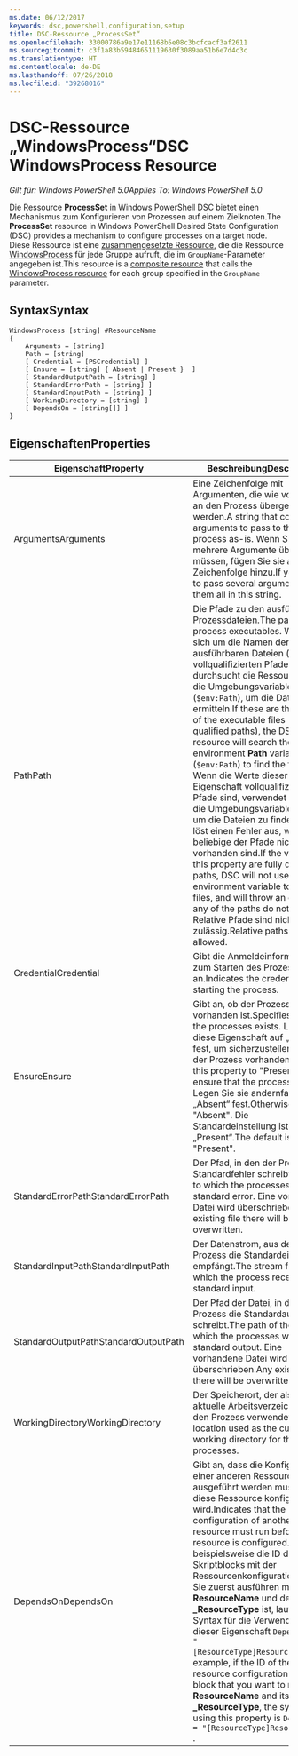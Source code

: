 ```yaml
---
ms.date: 06/12/2017
keywords: dsc,powershell,configuration,setup
title: DSC-Ressource „ProcessSet“
ms.openlocfilehash: 33000786a9e17e11168b5e08c3bcfcacf3af2611
ms.sourcegitcommit: c3f1a83b59484651119630f3089aa51b6e7d4c3c
ms.translationtype: HT
ms.contentlocale: de-DE
ms.lasthandoff: 07/26/2018
ms.locfileid: "39268016"
---
```

# <a name="dsc-windowsprocess-resource"></a><span data-ttu-id="4aeef-103">DSC-Ressource „WindowsProcess“</span><span class="sxs-lookup"><span data-stu-id="4aeef-103">DSC WindowsProcess Resource</span></span>

<span data-ttu-id="4aeef-104">_Gilt für: Windows PowerShell 5.0_</span><span class="sxs-lookup"><span data-stu-id="4aeef-104">_Applies To: Windows PowerShell 5.0_</span></span>

<span data-ttu-id="4aeef-105">Die Ressource **ProcessSet** in Windows PowerShell DSC bietet einen Mechanismus zum Konfigurieren von Prozessen auf einem Zielknoten.</span><span class="sxs-lookup"><span data-stu-id="4aeef-105">The **ProcessSet** resource in Windows PowerShell Desired State Configuration (DSC) provides a mechanism to configure processes on a target node.</span></span> <span data-ttu-id="4aeef-106">Diese Ressource ist eine [zusammengesetzte Ressource](authoringResourceComposite.md), die die Ressource [WindowsProcess](windowsProcessResource.md) für jede Gruppe aufruft, die im `GroupName`-Parameter angegeben ist.</span><span class="sxs-lookup"><span data-stu-id="4aeef-106">This resource is a [composite resource](authoringResourceComposite.md) that calls the [WindowsProcess resource](windowsProcessResource.md) for each group specified in the `GroupName` parameter.</span></span>

## <a name="syntax"></a><span data-ttu-id="4aeef-107">Syntax</span><span class="sxs-lookup"><span data-stu-id="4aeef-107">Syntax</span></span>

```
WindowsProcess [string] #ResourceName
{
    Arguments = [string]
    Path = [string]
    [ Credential = [PSCredential] ]
    [ Ensure = [string] { Absent | Present }  ]
    [ StandardOutputPath = [string] ]
    [ StandardErrorPath = [string] ]
    [ StandardInputPath = [string] ]
    [ WorkingDirectory = [string] ]
    [ DependsOn = [string[]] ]
}
```

## <a name="properties"></a><span data-ttu-id="4aeef-108">Eigenschaften</span><span class="sxs-lookup"><span data-stu-id="4aeef-108">Properties</span></span>

| <span data-ttu-id="4aeef-109">Eigenschaft</span><span class="sxs-lookup"><span data-stu-id="4aeef-109">Property</span></span> | <span data-ttu-id="4aeef-110">Beschreibung</span><span class="sxs-lookup"><span data-stu-id="4aeef-110">Description</span></span> |
| --- | --- |
| <span data-ttu-id="4aeef-111">Arguments</span><span class="sxs-lookup"><span data-stu-id="4aeef-111">Arguments</span></span>| <span data-ttu-id="4aeef-112">Eine Zeichenfolge mit Argumenten, die wie vorhanden an den Prozess übergeben werden.</span><span class="sxs-lookup"><span data-stu-id="4aeef-112">A string that contains arguments to pass to the process as-is.</span></span> <span data-ttu-id="4aeef-113">Wenn Sie mehrere Argumente übergeben müssen, fügen Sie sie alle dieser Zeichenfolge hinzu.</span><span class="sxs-lookup"><span data-stu-id="4aeef-113">If you need to pass several arguments, put them all in this string.</span></span>|
| <span data-ttu-id="4aeef-114">Path</span><span class="sxs-lookup"><span data-stu-id="4aeef-114">Path</span></span>| <span data-ttu-id="4aeef-115">Die Pfade zu den ausführbaren Prozessdateien.</span><span class="sxs-lookup"><span data-stu-id="4aeef-115">The paths to the process executables.</span></span> <span data-ttu-id="4aeef-116">Wenn es sich um die Namen der ausführbaren Dateien (keine vollqualifizierten Pfade) handelt, durchsucht die Ressource „DSC“ die Umgebungsvariable **Path** (`$env:Path`), um die Dateien zu ermitteln.</span><span class="sxs-lookup"><span data-stu-id="4aeef-116">If these are the names of the executable files (not fully qualified paths), the DSC resource will search the environment **Path** variable (`$env:Path`) to find the files.</span></span> <span data-ttu-id="4aeef-117">Wenn die Werte dieser Eigenschaft vollqualifizierte Pfade sind, verwendet DSC nicht die Umgebungsvariable **Path**, um die Dateien zu finden, und löst einen Fehler aus, wenn beliebige der Pfade nicht vorhanden sind.</span><span class="sxs-lookup"><span data-stu-id="4aeef-117">If the values of this property are fully qualified paths, DSC will not use the **Path** environment variable to find the files, and will throw an error if any of the paths do not exist.</span></span> <span data-ttu-id="4aeef-118">Relative Pfade sind nicht zulässig.</span><span class="sxs-lookup"><span data-stu-id="4aeef-118">Relative paths are not allowed.</span></span>|
| <span data-ttu-id="4aeef-119">Credential</span><span class="sxs-lookup"><span data-stu-id="4aeef-119">Credential</span></span>| <span data-ttu-id="4aeef-120">Gibt die Anmeldeinformationen zum Starten des Prozesses an.</span><span class="sxs-lookup"><span data-stu-id="4aeef-120">Indicates the credentials for starting the process.</span></span>|
| <span data-ttu-id="4aeef-121">Ensure</span><span class="sxs-lookup"><span data-stu-id="4aeef-121">Ensure</span></span>| <span data-ttu-id="4aeef-122">Gibt an, ob der Prozess vorhanden ist.</span><span class="sxs-lookup"><span data-stu-id="4aeef-122">Specifies whether the processes exists.</span></span> <span data-ttu-id="4aeef-123">Legen Sie diese Eigenschaft auf „Present“ fest, um sicherzustellen, dass der Prozess vorhanden ist.</span><span class="sxs-lookup"><span data-stu-id="4aeef-123">Set this property to "Present" to ensure that the process exists.</span></span> <span data-ttu-id="4aeef-124">Legen Sie sie andernfalls auf „Absent“ fest.</span><span class="sxs-lookup"><span data-stu-id="4aeef-124">Otherwise, set it to "Absent".</span></span> <span data-ttu-id="4aeef-125">Die Standardeinstellung ist „Present“.</span><span class="sxs-lookup"><span data-stu-id="4aeef-125">The default is "Present".</span></span>|
| <span data-ttu-id="4aeef-126">StandardErrorPath</span><span class="sxs-lookup"><span data-stu-id="4aeef-126">StandardErrorPath</span></span>| <span data-ttu-id="4aeef-127">Der Pfad, in den der Prozess Standardfehler schreibt.</span><span class="sxs-lookup"><span data-stu-id="4aeef-127">The path to which the processes write standard error.</span></span> <span data-ttu-id="4aeef-128">Eine vorhandene Datei wird überschrieben.</span><span class="sxs-lookup"><span data-stu-id="4aeef-128">Any existing file there will be overwritten.</span></span>|
| <span data-ttu-id="4aeef-129">StandardInputPath</span><span class="sxs-lookup"><span data-stu-id="4aeef-129">StandardInputPath</span></span>| <span data-ttu-id="4aeef-130">Der Datenstrom, aus dem der Prozess die Standardeingabe empfängt.</span><span class="sxs-lookup"><span data-stu-id="4aeef-130">The stream from which the process receives standard input.</span></span>|
| <span data-ttu-id="4aeef-131">StandardOutputPath</span><span class="sxs-lookup"><span data-stu-id="4aeef-131">StandardOutputPath</span></span>| <span data-ttu-id="4aeef-132">Der Pfad der Datei, in die der Prozess die Standardausgabe schreibt.</span><span class="sxs-lookup"><span data-stu-id="4aeef-132">The path of the file to which the processes write standard output.</span></span> <span data-ttu-id="4aeef-133">Eine vorhandene Datei wird überschrieben.</span><span class="sxs-lookup"><span data-stu-id="4aeef-133">Any existing file there will be overwritten.</span></span>|
| <span data-ttu-id="4aeef-134">WorkingDirectory</span><span class="sxs-lookup"><span data-stu-id="4aeef-134">WorkingDirectory</span></span>| <span data-ttu-id="4aeef-135">Der Speicherort, der als das aktuelle Arbeitsverzeichnis für den Prozess verwendet wird.</span><span class="sxs-lookup"><span data-stu-id="4aeef-135">The location used as the current working directory for the processes.</span></span>|
| <span data-ttu-id="4aeef-136">DependsOn</span><span class="sxs-lookup"><span data-stu-id="4aeef-136">DependsOn</span></span> | <span data-ttu-id="4aeef-137">Gibt an, dass die Konfiguration einer anderen Ressource ausgeführt werden muss, bevor diese Ressource konfiguriert wird.</span><span class="sxs-lookup"><span data-stu-id="4aeef-137">Indicates that the configuration of another resource must run before this resource is configured.</span></span> <span data-ttu-id="4aeef-138">Wenn beispielsweise die ID des Skriptblocks mit der Ressourcenkonfiguration, den Sie zuerst ausführen möchten, **ResourceName** und dessen Typ **_ResourceType** ist, lautet die Syntax für die Verwendung dieser Eigenschaft `DependsOn = "[ResourceType]ResourceName"`.</span><span class="sxs-lookup"><span data-stu-id="4aeef-138">For example, if the ID of the resource configuration script block that you want to run first is **ResourceName** and its type is **_ResourceType**, the syntax for using this property is `DependsOn = "[ResourceType]ResourceName"` .</span></span>|